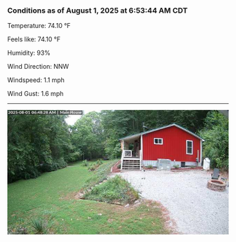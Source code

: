 ### Conditions as of August 1, 2025 at 6:53:44 AM CDT 

Temperature: 74.10 &deg;F

Feels like: 74.10 &deg;F

Humidity: 93%

Wind Direction: NNW

Windspeed: 1.1 mph

Wind Gust: 1.6 mph

---

<img src="./images/latest.jpeg"/>

